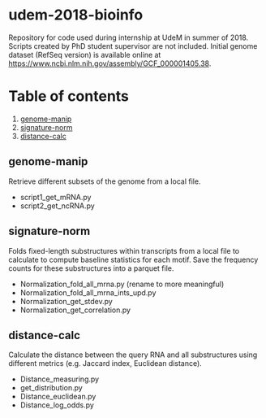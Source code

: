 # udem-2018-bioinfo

Repository for code used during internship at UdeM in summer of 2018. Scripts created by PhD student supervisor are not included. Initial genome dataset (RefSeq version) is available online at https://www.ncbi.nlm.nih.gov/assembly/GCF_000001405.38.  

# Table of contents
1. [genome-manip](#genome-manip)
2. [signature-norm](#signature-norm)
3. [distance-calc](#distance-calc)

## genome-manip <a name="genome-manip"></a>
Retrieve different subsets of the genome from a local file.
- script1_get_mRNA.py
- script2_get_ncRNA.py

## signature-norm <a name="signature-norm"></a>
Folds fixed-length substructures within transcripts from a local file to calculate to compute baseline statistics for each motif. Save the frequency counts for these substructures into a parquet file.
- Normalization_fold_all_mrna.py (rename to more meaningful)
- Normalization_fold_all_mrna_ints_upd.py
- Normalization_get_stdev.py
- Normalization_get_correlation.py

## distance-calc <a name="distance-calc"></a>
Calculate the distance between the query RNA and all substructures using different metrics (e.g. Jaccard index, Euclidean distance).
- Distance_measuring.py
- get_distribution.py
- Distance_euclidean.py
- Distance_log_odds.py
